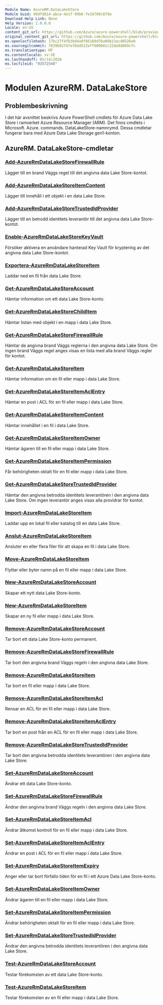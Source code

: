 ```yaml
---
Module Name: AzureRM.DataLakeStore
Module Guid: 90dfd814-abce-4e1f-99b6-fe16760c079a
Download Help Link: None
Help Version: 1.0.0.0
Locale: en-US
content_git_url: https://github.com/Azure/azure-powershell/blob/preview/src/ResourceManager/DataLakeStore/Commands.DataLakeStore/help/AzureRM.DataLakeStore.md
original_content_git_url: https://github.com/Azure/azure-powershell/blob/preview/src/ResourceManager/DataLakeStore/Commands.DataLakeStore/help/AzureRM.DataLakeStore.md
ms.openlocfilehash: 17bc27f4fb3bd4a9f85160d76a09b13ac40526e0
ms.sourcegitcommit: 7839b82f47ef8dd522eff900081c22de0d089cfc
ms.translationtype: MT
ms.contentlocale: sv-SE
ms.lasthandoff: 05/14/2020
ms.locfileid: "93572548"
---
```

# Modulen AzureRM. DataLakeStore
## Problembeskrivning
I det här avsnittet beskrivs Azure PowerShell cmdlets för Azure Data Lake Store i ramverket Azure Resource Manager (ARM). Det finns cmdlets i Microsoft. Azure. commands. DataLakeStore-namnrymd. Dessa cmdletar fungerar bara med Azure Data Lake Storage gen1-konton.

## AzureRM. DataLakeStore-cmdletar
### [Add-AzureRmDataLakeStoreFirewallRule](Add-AzureRmDataLakeStoreFirewallRule.md)
Lägger till en brand Väggs regel till det angivna data Lake Store-kontot.

### [Add-AzureRmDataLakeStoreItemContent](Add-AzureRmDataLakeStoreItemContent.md)
Lägger till innehåll i ett objekt i en data Lake Store.

### [Add-AzureRmDataLakeStoreTrustedIdProvider](Add-AzureRmDataLakeStoreTrustedIdProvider.md)
Lägger till en betrodd identitets leverantör till det angivna data Lake Store-kontot.

### [Enable-AzureRmDataLakeStoreKeyVault](Enable-AzureRmDataLakeStoreKeyVault.md)
Försöker aktivera en användare hanterad Key Vault för kryptering av det angivna data Lake Store-kontot.

### [Exportera-AzureRmDataLakeStoreItem](Export-AzureRmDataLakeStoreItem.md)
Laddar ned en fil från data Lake Store.

### [Get-AzureRmDataLakeStoreAccount](Get-AzureRmDataLakeStoreAccount.md)
Hämtar information om ett data Lake Store-konto.

### [Get-AzureRmDataLakeStoreChildItem](Get-AzureRmDataLakeStoreChildItem.md)
Hämtar listan med objekt i en mapp i data Lake Store.

### [Get-AzureRmDataLakeStoreFirewallRule](Get-AzureRmDataLakeStoreFirewallRule.md)
Hämtar de angivna brand Väggs reglerna i den angivna data Lake Store.
Om ingen brand Väggs regel anges visas en lista med alla brand Väggs regler för kontot.

### [Get-AzureRmDataLakeStoreItem](Get-AzureRmDataLakeStoreItem.md)
Hämtar information om en fil eller mapp i data Lake Store.

### [Get-AzureRmDataLakeStoreItemAclEntry](Get-AzureRmDataLakeStoreItemAclEntry.md)
Hämtar en post i ACL för en fil eller mapp i data Lake Store.

### [Get-AzureRmDataLakeStoreItemContent](Get-AzureRmDataLakeStoreItemContent.md)
Hämtar innehållet i en fil i data Lake Store.

### [Get-AzureRmDataLakeStoreItemOwner](Get-AzureRmDataLakeStoreItemOwner.md)
Hämtar ägaren till en fil eller mapp i data Lake Store.

### [Get-AzureRmDataLakeStoreItemPermission](Get-AzureRmDataLakeStoreItemPermission.md)
Får behörigheten oktalt för en fil eller mapp i data Lake Store.

### [Get-AzureRmDataLakeStoreTrustedIdProvider](Get-AzureRmDataLakeStoreTrustedIdProvider.md)
Hämtar den angivna betrodda identitets leverantören i den angivna data Lake Store.
Om ingen leverantör anges visas alla providrar för kontot.

### [Import-AzureRmDataLakeStoreItem](Import-AzureRmDataLakeStoreItem.md)
Laddar upp en lokal fil eller katalog till en data Lake Store.

### [Anslut-AzureRmDataLakeStoreItem](Join-AzureRmDataLakeStoreItem.md)
Ansluter en eller flera filer för att skapa en fil i data Lake Store.

### [Move-AzureRmDataLakeStoreItem](Move-AzureRmDataLakeStoreItem.md)
Flyttar eller byter namn på en fil eller mapp i data Lake Store.

### [New-AzureRmDataLakeStoreAccount](New-AzureRmDataLakeStoreAccount.md)
Skapar ett nytt data Lake Store-konto.

### [New-AzureRmDataLakeStoreItem](New-AzureRmDataLakeStoreItem.md)
Skapar en ny fil eller mapp i data Lake Store.

### [Remove-AzureRmDataLakeStoreAccount](Remove-AzureRmDataLakeStoreAccount.md)
Tar bort ett data Lake Store-konto permanent.

### [Remove-AzureRmDataLakeStoreFirewallRule](Remove-AzureRmDataLakeStoreFirewallRule.md)
Tar bort den angivna brand Väggs regeln i den angivna data Lake Store.

### [Remove-AzureRmDataLakeStoreItem](Remove-AzureRmDataLakeStoreItem.md)
Tar bort en fil eller mapp i data Lake Store.

### [Remove-AzureRmDataLakeStoreItemAcl](Remove-AzureRmDataLakeStoreItemAcl.md)
Rensar en ACL för en fil eller mapp i data Lake Store.

### [Remove-AzureRmDataLakeStoreItemAclEntry](Remove-AzureRmDataLakeStoreItemAclEntry.md)
Tar bort en post från en ACL för en fil eller mapp i data Lake Store.

### [Remove-AzureRmDataLakeStoreTrustedIdProvider](Remove-AzureRmDataLakeStoreTrustedIdProvider.md)
Tar bort den angivna betrodda identitets leverantören i den angivna data Lake Store.

### [Set-AzureRmDataLakeStoreAccount](Set-AzureRmDataLakeStoreAccount.md)
Ändrar ett data Lake Store-konto.

### [Set-AzureRmDataLakeStoreFirewallRule](Set-AzureRmDataLakeStoreFirewallRule.md)
Ändrar den angivna brand Väggs regeln i den angivna data Lake Store.

### [Set-AzureRmDataLakeStoreItemAcl](Set-AzureRmDataLakeStoreItemAcl.md)
Ändrar åtkomst kontroll för en fil eller mapp i data Lake Store.

### [Set-AzureRmDataLakeStoreItemAclEntry](Set-AzureRmDataLakeStoreItemAclEntry.md)
Ändrar en post i ACL för en fil eller mapp i data Lake Store.

### [Set-AzureRmDataLakeStoreItemExpiry](Set-AzureRmDataLakeStoreItemExpiry.md)
Anger eller tar bort förfallo tiden för en fil i ett Azure Data Lake Store-konto.

### [Set-AzureRmDataLakeStoreItemOwner](Set-AzureRmDataLakeStoreItemOwner.md)
Ändrar ägaren till en fil eller mapp i data Lake Store.

### [Set-AzureRmDataLakeStoreItemPermission](Set-AzureRmDataLakeStoreItemPermission.md)
Ändrar behörigheten oktalt för en fil eller mapp i data Lake Store.

### [Set-AzureRmDataLakeStoreTrustedIdProvider](Set-AzureRmDataLakeStoreTrustedIdProvider.md)
Ändrar den angivna betrodda identitets leverantören i den angivna data Lake Store.

### [Test-AzureRmDataLakeStoreAccount](Test-AzureRmDataLakeStoreAccount.md)
Testar förekomsten av ett data Lake Store-konto.

### [Test-AzureRmDataLakeStoreItem](Test-AzureRmDataLakeStoreItem.md)
Testar förekomsten av en fil eller mapp i data Lake Store.

